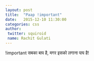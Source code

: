 ```yaml
---
layout: post
title:  "Paap !important"
date:   2015-12-10 11:30:00
categories: css
author:
 twitter: squiroid
 name: Rachit Gulati
---
```


!important सबका बाप है, मगर इसको लगाना पाप है!